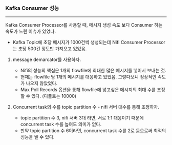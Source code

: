 ### Kafka Consumer 성능

<Hr>

Kafka Consumer Processor를 사용할 때, 메시지 생성 속도 보다 Consumer 하는 속도가 느린 이슈가 있었다.

- Kafka Topic에 초당 메시지가 1000건씩 생성되는데 Nifi Consumer Processor는 초당 500건 정도만 가져오고 있었음.



1. message demarcator를 사용하자. 
   - Nifi의 성능의 핵심은 1개의 flowfile에 최대한 많은 메시지를 넣어서 보내는 것.
   - 현재는 flowfile 당 1개의 메시지를 대응하고 있었음. 그렇다보니 정상적인 속도가 나오지 않았었다.
   - Max Poll Records 옵션을 통해 flowfile에 넣고싶은 메시지의 최대 수를 조정할 수 있다. (디폴트는 10000)

2. Concurrent task의 수를 topic partition 수 - nifi 서버 대수를 통해 조정하자. 
   - topic partition 수 3, nifi 서버 3대 라면, 서로 1:1 대응이기 때문에 concurrent task 수를 높여도 의미가 없다. 
   - 만약 topic partition 수 6이라면, concurrent task 수를 2로 둠으로써 최적의 성능을 낼 수 있다. 